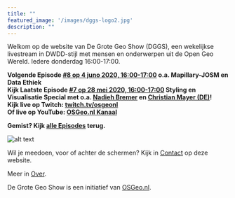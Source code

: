 ```yaml
---
title: ""
featured_image: '/images/dggs-logo2.jpg'
description: ""
---
```


Welkom op de website van De Grote Geo Show (DGGS), een wekelijkse
livestream in DWDD-stijl met mensen en onderwerpen uit de Open Geo Wereld. 
Iedere donderdag 16:00-17:00.
 
__Volgende Episode [#8 op 4 juno 2020, 16:00-17:00](/episode/episode-0008/) o.a. Mapillary-JOSM en Data Ethiek__  
__Kijk Laatste Episode [#7 op 28 mei 2020, 16:00-17:00](/episode/episode-0007/) Styling en Visualisatie Special met o.a. [Nadieh Bremer](https://www.visualcinnamon.com/) en [Christian Mayer (DE)](https://meggsimum.de/)!__   
__Kijk live op Twitch: [twitch.tv/osgeonl](https://twitch.tv/osgeonl)__  
__Of live op YouTube: [OSGeo.nl Kanaal](https://www.youtube.com/channel/UCvSAN6ur4RoGUqxtvmgsb8g)__

__Gemist? Kijk [alle Episodes](/episode/) terug.__

![alt text](/images/episode-0006/screenshot-all.jpg "Impressie Episode #6 - 21 Mei 2020")

Wil je meedoen, voor of achter de schermen?
Kijk in [Contact](/contact/) op deze website.

Meer in [Over](/about/).

De Grote Geo Show is een initiatief van [OSGeo.nl](https://osgeo.nl).
